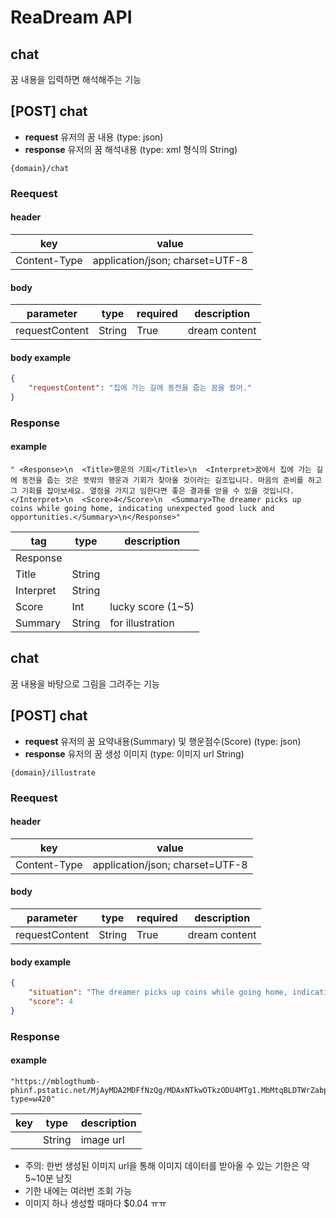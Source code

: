 # ReaDream API

## chat
꿈 내용을 입력하면 해석해주는 기능

## [POST] chat
- **request** 유저의 꿈 내용 (type: json)
- **response** 유저의 꿈 해석내용 (type: xml 형식의 String)
```
{domain}/chat
```

### Reequest
#### header
| key          | value                           |
|--------------|---------------------------------|
| Content-Type | application/json; charset=UTF-8 |

#### body
| parameter      | type   | required | description   |
|----------------|--------|----------|---------------|
| requestContent | String | True     | dream content |

#### body example
```json
{
    "requestContent": "집에 가는 길에 동전을 줍는 꿈을 꿨어."
}
```

### Response
#### example
```
" <Response>\n  <Title>행운의 기회</Title>\n  <Interpret>꿈에서 집에 가는 길에 동전을 줍는 것은 뜻밖의 행운과 기회가 찾아올 것이라는 길조입니다. 마음의 준비를 하고 그 기회를 잡아보세요. 열정을 가지고 임한다면 좋은 결과를 얻을 수 있을 것입니다.</Interpret>\n  <Score>4</Score>\n  <Summary>The dreamer picks up coins while going home, indicating unexpected good luck and opportunities.</Summary>\n</Response>"
```

| tag       | type   | description       |
|-----------|--------|-------------------|
| Response  |        |                   |
| Title     | String |                   |
| Interpret | String |                   |
| Score     | Int    | lucky score (1~5) |
| Summary   | String | for illustration  |



## chat
꿈 내용을 바탕으로 그림을 그려주는 기능

## [POST] chat
- **request** 유저의 꿈 요약내용(Summary) 및 행운점수(Score) (type: json)
- **response** 유저의 꿈 생성 이미지 (type: 이미지 url String)
```
{domain}/illustrate
```

### Reequest
#### header
| key          | value                           |
|--------------|---------------------------------|
| Content-Type | application/json; charset=UTF-8 |

#### body
| parameter      | type   | required | description   |
|----------------|--------|----------|---------------|
| requestContent | String | True     | dream content |

#### body example
```json
{
    "situation": "The dreamer picks up coins while going home, indicating unexpected good luck and opportunities.",
    "score": 4
}
```

### Response
#### example
```
"https://mblogthumb-phinf.pstatic.net/MjAyMDA2MDFfNzQg/MDAxNTkwOTkzODU4MTg1.MbMtqBLDTWrZabpkQs3UQtXwtyTBL2PD3Hf9ndaP72sg.5YUAeus3aYY3GjhF6vIQimSAXulR1UalevOWPaF4tVcg.PNG.leekywood/0001.png?type=w420"
```

| key | type   | description       |
|-----|--------|-------------------|
|     | String | image url         |

- 주의: 한번 생성된 이미지 url을 통해 이미지 데이터를 받아올 수 있는 기한은 약 5~10분 남짓
- 기한 내에는 여러번 조회 가능
- 이미지 하나 생성할 때마다 $0.04 ㅠㅠ


